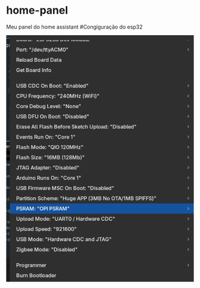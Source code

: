 # home-panel
Meu panel do home assistant
#Congiguração do esp32
<p align="center">
  <img src="config.png" alt="Configuração arduino"/>
</p>
